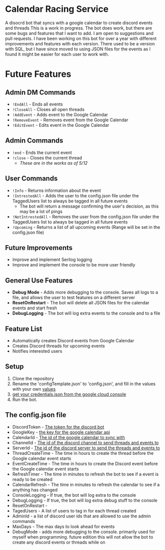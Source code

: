 # Calendar Racing Service

A disocrd bot that syncs with a google calendar to create discord events and threads
This is a work in progress. The bot does work, but there are some bugs and features that I want to add. 
I am open to suggestions and pull requests.
I have been working on this bot for over a year with different improvements and features with each version.
There used to be a version with SQL, but I have since moved to using JSON files for the events as I found it might be easier for each user to work with.

# Future Features

## Admin DM Commands
- `!EndAll` - Ends all events
- `!CloseAll` - Closes all open threads
- `!AddEvent` - Adds event to the Google Calendar
- `!RemoveEvent` - Removes event from the Google Calendar
- `!EditEvent` - Edits event in the Google Calendar

## Admin Commands
- `!end` - Ends the current event
- `!close` - Closes the current thread
  - *These are in the works as of 5/12*

## User Commands
- `!Info` - Returns information about the event
- `!IntrestedAll` - Adds the user to the config.json file under the TaggedUsers list to always be tagged in all future events
  - The bot will return a message confirming the user's decision, as this may be a lot of pings
- `!NotIntrestedAll` - Removes the user from the config.json file under the TaggedUsers list to always be tagged in all future events
- `!Upcoming` - Returns a list of all upcoming events (Range will be set in the config.json file)

## Future Improvements
- Improve and implement Serilog logging
- Improve and implement the console to be more user friendly

## General Use Features
- **Debug Mode** - Adds more debugging to the console. Saves all logs to a file, and allows the user to test features on a different server
- **ResetOnRestart** - The bot will delete all JSON files for the calendar events and start fresh
- **DebugLogging** - The bot will log extra events to the console and to a file
	

## Feature List
- Automatically creates Discord events from Google Calendar
- Creates Discord threads for upcoming events
- Notifies interested users


## Setup
1. Clone the repository
2. Rename the 'configTemplate.json' to 'config.json', and fill in the values with your own [values](https://github.com/StL3wi/CalendarRacingService?tab=readme-ov-file#the-configjson-file)
3. [get your credentials.json from the google cloud console](https://developers.google.com/workspace/guides/create-credentials)
4. Run the bot.

## The config.json file
- DiscordToken - [The token for the discord bot](https://docs.discordbotstudio.org/setting-up-dbs/finding-your-bot-token)
- GoogleKey - [the key for the google calendar api](https://support.google.com/googleapi/answer/6158862?hl=en)
- CalendarId - [The id of the google calendar to sync with](https://docs.simplecalendar.io/find-google-calendar-id/)
- ChannelId - [The id of the discord channel to send threads and events to](https://support.discord.com/hc/en-us/articles/206346498-Where-can-I-find-my-User-Server-Message-ID)
- ServerId - [The id of the discord server to send the threads and events to](https://support.discord.com/hc/en-us/articles/206346498-Where-can-I-find-my-User-Server-Message-ID)
- ThreadCreateTime - The time in hours to create the thread before the Google calendar event starts
- EventCreateTime - The time in hours to create the Discord event before the Google calendar event starts
- RefreshTimer - The time in minutes to refresh the bot to see if a event is ready to be created
- CalendarRefresh - The time in minutes to refresh the calendar to see if a anything has changed
- ConsoleLogging - If true, the bot will log extra to the console
- DebugLogging - If true, the bot will log extra debug stuff to the console
- ResetOnRestart - 
- TagedUsers - A list of users to tag in for each thread created
- AdminId - a list of discord user ids that are allowed to use the admin commands
- MaxDays - The max days to look ahead for events
- DebugMode - adds more debugging to the console. primarily used for myself when programming. future edition this will not allow the bot to create any discord events or threads while on


